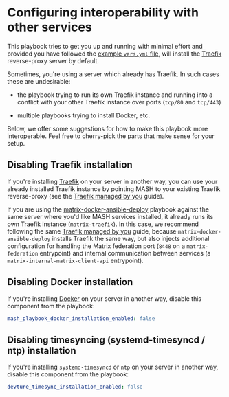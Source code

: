 # Configuring interoperability with other services

This playbook tries to get you up and running with minimal effort and provided you have followed the [example `vars.yml` file](../examples/vars.yml), will install the [Traefik](services/traefik.md) reverse-proxy server by default.

Sometimes, you're using a server which already has Traefik. In such cases these are undesirable:

- the playbook trying to run its own Traefik instance and running into a conflict with your other Traefik instance over ports (`tcp/80` and `tcp/443`)

- multiple playbooks trying to install Docker, etc.

Below, we offer some suggestions for how to make this playbook more interoperable. Feel free to cherry-pick the parts that make sense for your setup.


## Disabling Traefik installation

If you're installing [Traefik](services/traefik.md) on your server in another way, you can use your already installed Traefik instance by pointing MASH to your existing Traefik reverse-proxy (see the [Traefik managed by you](services/traefik.md#traefik-managed-by-you) guide).

If you are using the [matrix-docker-ansible-deploy](https://github.com/spantaleev/matrix-docker-ansible-deploy) playbook against the same server where you'd like MASH services installed, it already runs its own Traefik instance (`matrix-traefik`). In this case, we recommend following the same [Traefik managed by you](services/traefik.md#traefik-managed-by-you) guide, because `matrix-docker-ansible-deploy` installs Traefik the same way, but also injects additional configuration for handling the Matrix federation port (`8448` on a `matrix-federation` entrypoint) and internal communication between services (a `matrix-internal-matrix-client-api` entrypoint).


## Disabling Docker installation

If you're installing [Docker](https://www.docker.com/) on your server in another way, disable this component from the playbook:

```yaml
mash_playbook_docker_installation_enabled: false
```


## Disabling timesyncing (systemd-timesyncd / ntp) installation

If you're installing `systemd-timesyncd` or `ntp` on your server in another way, disable this component from the playbook:

```yaml
devture_timesync_installation_enabled: false
```
